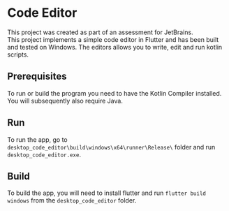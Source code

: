 # Code Editor
This project was created as part of an assessment for JetBrains.  
This project implements a simple code editor in Flutter and has been built and tested on Windows. The editors allows you to write, edit and run kotlin scripts.

## Prerequisites
To run or build the program you need to have the Kotlin Compiler installed. You will subsequently also require Java.

## Run
To run the app, go to `desktop_code_editor\build\windows\x64\runner\Release\` folder and run `desktop_code_editor.exe`.

## Build
To build the app, you will need to install flutter and run `flutter build windows` from the `desktop_code_editor` folder.
